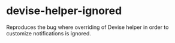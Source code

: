 devise-helper-ignored
=====================

Reproduces the bug where overriding of Devise helper in order to customize notifications is ignored.
